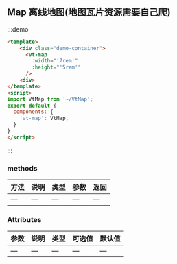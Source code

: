 
##  Map 离线地图(地图瓦片资源需要自己爬)

:::demo

```html
<template>
    <div class="demo-container">
      <vt-map
        :width="'7rem'"
        :height="'5rem'"
      />
    <div>
</template>
<script>
import VtMap from '~/VtMap';
export default {
  components: {
    'vt-map': VtMap,
  }
}
</script>
```

:::


### methods
| 方法           | 说明             | 类型   | 参数 | 返回 |
| -------------   | ---------------- | ------ | ------ | -------- |
| —         | —           | — | —    | —    |



### Attributes

| 参数           | 说明             | 类型   | 可选值 | 默认值 |
| -------------   | ---------------- | ------ | ------ | -------- |
| —         | —           | — | —    | —    |

